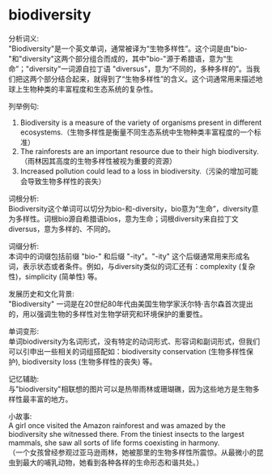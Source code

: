 # biodiversity

分析词义:  
"Biodiversity"是一个英文单词，通常被译为“生物多样性”。这个词是由"bio-"和"diversity"这两个部分组合而成的，其中"bio-"源于希腊语，意为“生命”；"diversity"一词源自拉丁语 "diversus"，意为“不同的，多种多样的”。当我们把这两个部分结合起来，就得到了“生物多样性”的含义。这个词通常用来描述地球上生物种类的丰富程度和生态系统的复杂性。

  

列举例句:

  

1.  Biodiversity is a measure of the variety of organisms present in different ecosystems.（生物多样性是衡量不同生态系统中生物种类丰富程度的一个标准）
2.  The rainforests are an important resource due to their high biodiversity.（雨林因其高度的生物多样性被视为重要的资源）
3.  Increased pollution could lead to a loss in biodiversity.（污染的增加可能会导致生物多样性的丧失）

  

词根分析:  
Biodiversity这个单词可以切分为bio-和-diversity，bio意为“生命”，diversity意为多样性。词根bio源自希腊语bios，意为生命；词根diversity来自拉丁文diversus，意为多样的、不同的。

  

词缀分析:  
本词中的词缀包括前缀 "bio-" 和后缀 "-ity"。"-ity" 这个后缀通常用来形成名词，表示状态或者条件。例如，与diversity类似的词汇还有：complexity (复杂性)，simplicity (简单性) 等。

  

发展历史和文化背景:  
"Biodiversity" 一词是在20世纪80年代由美国生物学家沃尔特·吉尔森首次提出的，用以强调生物的多样性对生物学研究和环境保护的重要性。

  

单词变形:  
单词biodiversity为名词形式，没有特定的动词形式、形容词和副词形式，但我们可以引申出一些相关的词组搭配如：biodiversity conservation (生物多样性保护), biodiversity loss (生物多样性的丧失) 等。

  

记忆辅助:  
与"biodiversity"相联想的图片可以是热带雨林或珊瑚礁，因为这些地方是生物多样性最丰富的地方。

  

小故事:  
A girl once visited the Amazon rainforest and was amazed by the biodiversity she witnessed there. From the tiniest insects to the largest mammals, she saw all sorts of life forms coexisting in harmony.  
（一个女孩曾经参观过亚马逊雨林，她被那里的生物多样性所震惊。从最微小的昆虫到最大的哺乳动物，她看到各种各样的生命形态和谐共处。）
